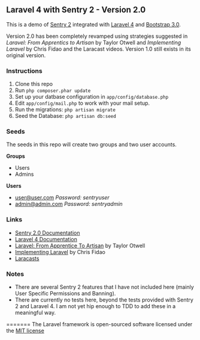 ## Laravel 4 with Sentry 2 - Version 2.0

This is a demo of [Sentry 2](https://github.com/cartalyst/sentry) integrated with [Laravel 4](https://github.com/laravel/laravel/tree/develop) and [Bootstrap 3.0](http://getbootstrap.com).

Version 2.0 has been completely revamped using strategies suggested in *Laravel: From Apprentics to Artisan* by Taylor Otwell and *Implementing Laravel* by Chris Fidao and the Laracast videos.   Version 1.0 still exists in its original version. 


### Instructions

1. Clone this repo
2. Run ```php composer.phar update```
3. Set up your datbase configuration in ```app/config/database.php```
4. Edit ```app/config/mail.php``` to work with your mail setup.
5. Run the migrations: ```php artisan migrate```
6. Seed the Database: ```php artisan db:seed```

### Seeds
The seeds in this repo will create two groups and two user accounts.

__Groups__
* Users
* Admins

__Users__
* user@user.com  *Password: sentryuser*
* admin@admin.com *Password: sentryadmin*

### Links
* [Sentry 2.0 Documentation](https://cartalyst.com/manual/sentry)
* [Laravel 4 Documentation](http://laravel.com/docs)
* [Laravel: From Apprentice To Artisan](https://leanpub.com/laravel) by Taylor Otwell
* [Implementing Laravel](https://leanpub.com/implementinglaravel) by Chris Fidao
* [Laracasts](http://laracasts.com)

### Notes

* There are several Sentry 2 features that I have not included here (mainly User Specific Permissions and Banning).
* There are currently no tests here, beyond the tests provided with Sentry 2 and Laravel 4.  I am not yet hip enough to TDD to add these in a meaningful way.

=======
The Laravel framework is open-sourced software licensed under the [MIT license](http://opensource.org/licenses/MIT)
